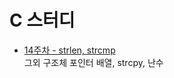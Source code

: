 # C 스터디

- [14주차 - strlen, strcmp](https://github.com/pqj163/IN_C_study/blob/master/14%EC%A3%BC%EC%B0%A8%20-%20strlen%2C%20strcmp/readme.md#14%EC%A3%BC%EC%B0%A8-%EC%A3%BC%EC%B0%A8-%EB%AA%A9%EB%A1%9D)  
  그외 구조체 포인터 배열, strcpy, 난수
